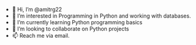 - 👋 Hi, I’m @amitrg22
- 👀 I’m interested in Programming in Python and working with databases.
- 🌱 I’m currently learning Python programming basics
- 💞️ I’m looking to collaborate on Python projects
- 📫 Reach me via email.

<!---
amitrg22/amitrg22 is a ✨ special ✨ repository because its `README.md` (this file) appears on your GitHub profile.
You can click the Preview link to take a look at your changes.
--->
